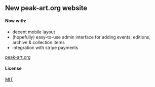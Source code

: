 ## New peak-art.org website

#### Now with:

* decent mobile layout        
* (hopefully) easy-to-use admin interface for adding events, editions, archive & collection items
* integration with stripe payments

[peak-art.org](https://www.peak-art.org)

#### License
[MIT](https://choosealicense.com/licenses/mit/)